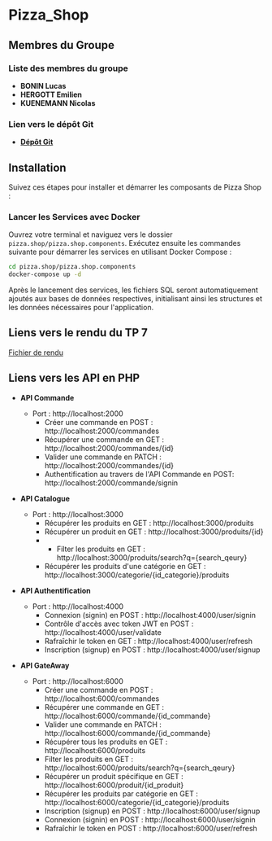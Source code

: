 # Pizza_Shop
## Membres du Groupe

### Liste des membres du groupe

- **BONIN Lucas**
- **HERGOTT Emilien**
- **KUENEMANN Nicolas**

### Lien vers le dépôt Git

- **[Dépôt Git](https://github.com/NicoTTV/Pizza_Shop)**

## Installation

Suivez ces étapes pour installer et démarrer les composants de Pizza Shop :

### Lancer les Services avec Docker
Ouvrez votre terminal et naviguez vers le dossier `pizza.shop/pizza.shop.components`. Exécutez ensuite les commandes suivante pour démarrer les services en utilisant Docker Compose :

```bash
cd pizza.shop/pizza.shop.components
docker-compose up -d
```

Après le lancement des services, les fichiers SQL seront automatiquement ajoutés aux bases de données respectives, initialisant ainsi les structures et les données nécessaires pour l'application.
## Liens vers le rendu du TP 7

[Fichier de rendu](./rendu/TD7.md)

## Liens vers les API en PHP

- **API Commande**
    - Port : http://localhost:2000
      - Créer une commande en POST : http://localhost:2000/commandes
      - Récupérer une commande en GET : http://localhost:2000/commandes/{id}
      - Valider une commande en PATCH : http://localhost:2000/commandes/{id}
      - Authentification au travers de l'API Commande en POST: http://localhost:2000/commande/signin

- **API Catalogue**
    - Port : http://localhost:3000
      - Récupérer les produits en GET : http://localhost:3000/produits
      - Récupérer un produit en GET : http://localhost:3000/produits/{id}
      - - Filter les produits en GET : http://localhost:3000/produits/search?q={search_qeury}
      - Récupérer les produits d'une catégorie en GET : http://localhost:3000/categorie/{id_categorie}/produits
- **API Authentification**
    - Port : http://localhost:4000
      - Connexion (signin) en POST : http://localhost:4000/user/signin
      - Contrôle d'accès avec token JWT en POST : http://localhost:4000/user/validate
      - Rafraîchir le token en GET : http://localhost:4000/user/refresh
      - Inscription (signup) en POST : http://localhost:4000/user/signup

- **API GateAway**
    - Port : http://localhost:6000
        - Créer une commande en POST : http://localhost:6000/commandes
        - Récupérer une commande en GET : http://localhost:6000/commande/{id_commande}
        - Valider une commande en PATCH : http://localhost:6000/commande/{id_commande}
        - Récupérer tous les produits en GET : http://localhost:6000/produits
        - Filter les produits en GET : http://localhost:6000/produits/search?q={search_qeury}
        - Récupérer un produit spécifique en GET : http://localhost:6000/produit/{id_produit}
        - Récupérer les produits par catégorie en GET : http://localhost:6000/categorie/{id_categorie}/produits
        - Inscription (signup) en POST : http://localhost:6000/user/signup
        - Connexion (signin) en POST : http://localhost:6000/user/signin
        - Rafraîchir le token en POST : http://localhost:6000/user/refresh



